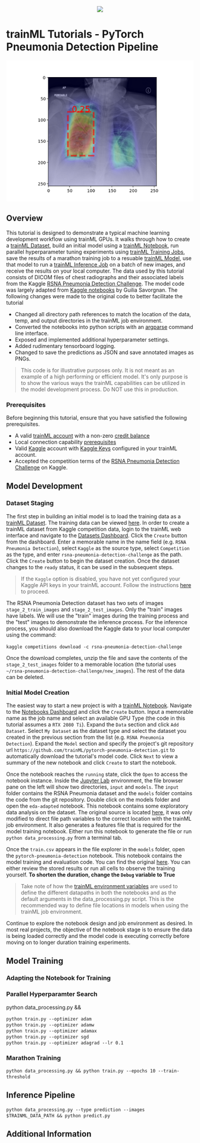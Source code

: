 <!--- Licensed to the trainML under one -->
<!--- or more contributor license agreements.  See the NOTICE file -->
<!--- distributed with this work for additional information -->
<!--- regarding copyright ownership.  The trainML this file -->
<!--- to you under the Apache License, Version 2.0 (the -->
<!--- "License"); you may not use this file except in compliance -->
<!--- with the License.  You may obtain a copy of the License at -->

<!---   http://www.apache.org/licenses/LICENSE-2.0 -->

<!--- Unless required by applicable law or agreed to in writing, -->
<!--- software distributed under the License is distributed on an -->
<!--- "AS IS" BASIS, WITHOUT WARRANTIES OR CONDITIONS OF ANY -->
<!--- KIND, either express or implied.  See the License for the -->
<!--- specific language governing permissions and limitations -->
<!--- under the License. -->

<div align="center">
  <a href="https://www.trainml.ai/"><img src="https://www.trainml.ai/static/img/trainML-logo-purple.png"></a><br>
</div>


trainML Tutorials - PyTorch Pneumonia Detection Pipeline
=====

![Example Prediction](example.png)

## Overview

This tutorial is designed to demonstrate a typical machine learning development workflow using trainML GPUs.  It walks through how to create a [trainML Dataset](https://app.trainml.ai/datasets), build an initial model using a [trainML Notebook](https://app.trainml.ai/jobs/notebook), run parallel hyperparameter tuning experiments using [trainML Training Jobs](https://app.trainml.ai/jobs/training), save the results of a marathon training job to a resuable [trainML Model](https://app.trainml.ai/models), use that model to run a [trainML Inference Job](https://app.trainml.ai/jobs/inference) on a batch of new images, and receive the results on your local computer.  The data used by this tutorial consists of DICOM files of chest radiographs and their associated labels from the Kaggle [RSNA Pneumonia Detection Challenge](https://www.kaggle.com/c/rsna-pneumonia-detection-challenge).  The model code was largely adapted from [Kaggle notebooks](https://www.kaggle.com/giuliasavorgnan/0-123-lb-pytorch-unet-run-on-google-cloud) by Guilia Savorgnan.  The following changes were made to the original code to better facilitate the tutorial

- Changed all directory path references to match the location of the data, temp, and output directories in the trainML job environment.
- Converted the notebooks into python scripts with an [argparse](https://docs.python.org/3/howto/argparse.html) command line interface.
- Exposed and implemented additional hyperparameter settings.
- Added rudimentary tensorboard logging.
- Changed to save the predictions as JSON and save annotated images as PNGs.

> This code is for illustrative purposes only.  It is not meant as an example of a high performing or efficient model.  It's only purpose is to show the various ways the trainML capabilities can be utilized in the model development process.  Do NOT use this in production.

### Prerequisites

Before beginning this tutorial, ensure that you have satisfied the following prerequisites.

- A valid [trainML account](https://auth.trainml.ai/login?response_type=code&client_id=536hafr05s8qj3ihgf707on4aq&redirect_uri=https://app.trainml.ai/auth/callback) with a non-zero [credit balance](https://docs.trainml.ai/reference/billing-credits/)
- Local connection capability [prerequisites](https://docs.trainml.ai/reference/third-party-keys/#kaggle-keys)
- Valid [Kaggle](https://www.kaggle.com) account with [Kaggle Keys](https://docs.trainml.ai/reference/third-party-keys/#kaggle-keys) configured in your trainML account.
- Accepted the competition terms of the [RSNA Pneumonia Detection Challenge](https://www.kaggle.com/c/rsna-pneumonia-detection-challenge) on Kaggle.

## Model Development

### Dataset Staging

The first step in building an initial model is to load the training data as a [trainML Dataset](https://docs.trainml.ai//reference/datasets).  The training data can be viewed [here](https://www.kaggle.com/c/rsna-pneumonia-detection-challenge/data).  In order to create a trainML dataset from Kaggle competition data, login to the trainML web interface and navigate to the [Datasets Dashboard](https://app.trainml.ai/datasets).  Click the `Create` button from the dashboard.  Enter a memorable name in the name field (e.g. `RSNA Pneumonia Detection`), select `Kaggle` as the source type, select `Competition` as the type, and enter `rsna-pneumonia-detection-challenge` as the path.  Click the `Create` button to begin the dataset creation.  Once the dataset changes to the `ready` status, it can be used in the subsequent steps.

> If the `Kaggle` option is disabled, you have not yet configured your Kaggle API keys in your trainML account.  Follow the instructions [here](https://docs.trainml.ai/reference/third-party-keys/#kaggle-keys) to proceed.

The RSNA Pneumonia Detection dataset has two sets of images `stage_2_train_images` and `stage_2_test_images`.  Only the "train" images have labels.  We will use the "train" images during the training process and the "test" images to demonstrate the inference process.  For the inference process, you should also download the Kaggle data to your local computer using the command: 

`kaggle competitions download -c rsna-pneumonia-detection-challenge`

Once the download completes, unzip the file and save the contents of the `stage_2_test_images` folder to a memorable location (the tutorial uses `~/rsna-pneumonia-detection-challenge/new_images`).  The rest of the data can be deleted.

### Initial Model Creation

The easiest way to start a new project is with a [trainML Notebook](https://docs.trainml.ai/getting-started/running-notebook/).  Navigate to the [Notebooks Dashboard](https://app.trainml.ai/notebook) and click the `Create` button.  Input a memorable name as the job name and select an available GPU Type (the code in this tutorial assumes a `RTX 2080 Ti`).  Expand the `Data` section and click `Add Dataset`.  Select `My Dataset` as the dataset type and select the dataset you created in the previous section from the list (e.g. `RSNA Pneumonia Detection`).  Expand the `Model` section and specify the project's git repository url `https://github.com/trainML/pytorch-pneumonia-detection.git` to automatically download the tutorial's model code.  Click `Next` to view a summary of the new notebook and click `Create` to start the notebook.

Once the notebook reaches the `running` state, click the `Open` to access the notebook instance.  Inside the [Jupyter Lab](https://jupyter.org) environment, the file browser pane on the left will show two directories, `input` and `models`.  The `input` folder contains the RSNA Pneumonia dataset and the `models` folder contains the code from the git repository.  Double click on the models folder and open the `eda-adapted` notebook.  This notebook contains some exploratory data analysis on the dataset.  The original source is located [here](https://www.kaggle.com/giuliasavorgnan/start-here-beginner-intro-to-lung-opacity-s1), it was only modified to direct file path variables to the correct location with the trainML job environment.  It also generates a features file that is required for the model training notebook.  Either run this notebook to generate the file or run `python data_processing.py` from a terminal tab.

Once the `train.csv` appears in the file explorer in the `models` folder, open the `pytorch-pneumonia-detection` notebook.  This notebook contains the model training and evaluation code.  You can find the original [here](https://www.kaggle.com/giuliasavorgnan/0-123-lb-pytorch-unet-run-on-google-cloud).  You can either review the stored results or run all cells to observe the training yourself.  **To shorten the duration, change the `Debug` variable to True**

> Take note of how the [trainML environment variables](https://docs.trainml.ai/reference/environment-variables/) are used to define the different datapaths in both the notebooks and as the default arguments in the data_processing.py script.  This is the recommended way to define file locations in models when using the trainML job environment.

Continue to explore the notebook design and job environment as desired.  In most real projects, the objective of the notebook stage is to ensure the data is being loaded correctly and the model code is executing correctly before moving on to longer duration training experiments.

## Model Training

### Adapting the Notebook for Training


### Parallel Hyperparamter Search

python data_processing.py &&

```
python train.py --optimizer adam
python train.py --optimizer adamw
python train.py --optimizer adamax
python train.py --optimizer sgd
python train.py --optimizer adagrad --lr 0.1
```

### Marathon Training

```
python data_processing.py && python train.py --epochs 10 --train-threshold
```

## Inference Pipeline

```
python data_processing.py --type prediction --images $TRAINML_DATA_PATH && python predict.py
```

## Additional Information

